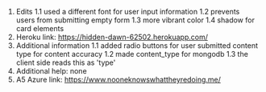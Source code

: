 1. Edits
    1.1 used a different font for user input information
    1.2 prevents users from submitting empty form
    1.3 more vibrant color
    1.4 shadow for card elements
2. Heroku link: https://hidden-dawn-62502.herokuapp.com/
3. Additional information
    1.1 added radio buttons for user submitted content type for content accuracy
    1.2 made content_type for mongodb
    1.3 the client side reads this as 'type'
4. Additional help: none
5. A5 Azure link: https://www.nooneknowswhattheyredoing.me/
